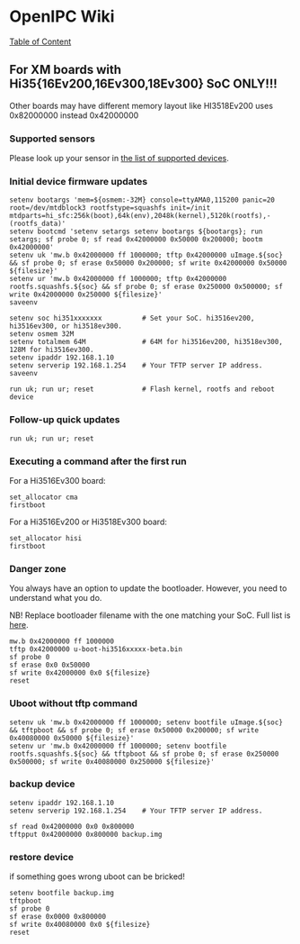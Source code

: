 # OpenIPC Wiki
[Table of Content](../index.md)

For XM boards with Hi35{16Ev200,16Ev300,18Ev300} SoC ONLY!!!
------------------------------------------------------------

Other boards may have different memory layout like HI3518Ev200
uses 0x82000000 instead 0x42000000

### Supported sensors

Please look up your sensor in [the list of supported devices][1].

### Initial device firmware updates

```
setenv bootargs 'mem=${osmem:-32M} console=ttyAMA0,115200 panic=20 root=/dev/mtdblock3 rootfstype=squashfs init=/init mtdparts=hi_sfc:256k(boot),64k(env),2048k(kernel),5120k(rootfs),-(rootfs_data)'
setenv bootcmd 'setenv setargs setenv bootargs ${bootargs}; run setargs; sf probe 0; sf read 0x42000000 0x50000 0x200000; bootm 0x42000000'
setenv uk 'mw.b 0x42000000 ff 1000000; tftp 0x42000000 uImage.${soc} && sf probe 0; sf erase 0x50000 0x200000; sf write 0x42000000 0x50000 ${filesize}'
setenv ur 'mw.b 0x42000000 ff 1000000; tftp 0x42000000 rootfs.squashfs.${soc} && sf probe 0; sf erase 0x250000 0x500000; sf write 0x42000000 0x250000 ${filesize}'
saveenv

setenv soc hi351xxxxxxx          # Set your SoC. hi3516ev200, hi3516ev300, or hi3518ev300.
setenv osmem 32M
setenv totalmem 64M              # 64M for hi3516ev200, hi3518ev300, 128M for hi3516ev300.
setenv ipaddr 192.168.1.10
setenv serverip 192.168.1.254    # Your TFTP server IP address.
saveenv

run uk; run ur; reset            # Flash kernel, rootfs and reboot device
```

### Follow-up quick updates

```
run uk; run ur; reset
```

### Executing a command after the first run

For a Hi3516Ev300 board:
```
set_allocator cma
firstboot
```

For a Hi3516Ev200 or Hi3518Ev300 board:
```
set_allocator hisi
firstboot
```

### Danger zone

You always have an option to update the bootloader. However, you need to
understand what you do.

NB! Replace bootloader filename with the one matching your SoC. 
Full list is [here](https://github.com/OpenIPC/firmware/releases/tag/latest).

```
mw.b 0x42000000 ff 1000000
tftp 0x42000000 u-boot-hi3516xxxxx-beta.bin
sf probe 0
sf erase 0x0 0x50000
sf write 0x42000000 0x0 ${filesize}
reset
```

[1]: guide-supported-devices.md


### Uboot without tftp command

```
setenv uk 'mw.b 0x42000000 ff 1000000; setenv bootfile uImage.${soc} && tftpboot && sf probe 0; sf erase 0x50000 0x200000; sf write 0x40080000 0x50000 ${filesize}'
setenv ur 'mw.b 0x42000000 ff 1000000; setenv bootfile rootfs.squashfs.${soc} && tftpboot && sf probe 0; sf erase 0x250000 0x500000; sf write 0x40080000 0x250000 ${filesize}'
```


### backup device

```
setenv ipaddr 192.168.1.10
setenv serverip 192.168.1.254    # Your TFTP server IP address.

sf read 0x42000000 0x0 0x800000
tftpput 0x42000000 0x800000 backup.img
```


### restore device

if something goes wrong uboot can be bricked!

```
setenv bootfile backup.img
tftpboot
sf probe 0
sf erase 0x0000 0x800000
sf write 0x40080000 0x0 ${filesize}
reset
```
